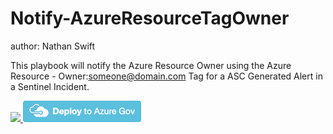 # Notify-AzureResourceTagOwner
author: Nathan Swift

This playbook will notify the Azure Resource Owner using the Azure Resource - Owner:someone@domain.com Tag for a ASC Generated Alert in a Sentinel Incident.

<a href="https://azuredeploy.net/?repository=https://github.com/swiftsolves-msft/Azure-Sentinel-playbooks/blob/master/Notify-AzureResourceTagOwner" target="_blank">
    <img src="http://azuredeploy.net/deploybutton.png"/>
</a>
<a href="https://portal.azure.us/#create/Microsoft.Template/uri/https%3A%2F%2Fraw.githubusercontent.com%2Fswiftsolves-msft%2FAzure-Sentinel-Playbooks%2Fmaster%2FNotify-AzureResourceTagOwner%2Fazuredeploy.json" target="_blank">
<img src="https://raw.githubusercontent.com/Azure/azure-quickstart-templates/master/1-CONTRIBUTION-GUIDE/images/deploytoazuregov.png"/>
</a>